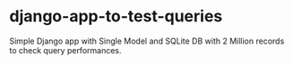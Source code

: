 # django-app-to-test-queries
Simple Django app with Single Model and SQLite DB with 2 Million records to check query performances.
